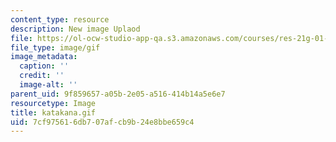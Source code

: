 ```yaml
---
content_type: resource
description: New image Uplaod
file: https://ol-ocw-studio-app-qa.s3.amazonaws.com/courses/res-21g-01-kana-spring-2010/7cf975616db707afcb9b24e8bbe659c4_katakana.gif
file_type: image/gif
image_metadata:
  caption: ''
  credit: ''
  image-alt: ''
parent_uid: 9f859657-a05b-2e05-a516-414b14a5e6e7
resourcetype: Image
title: katakana.gif
uid: 7cf97561-6db7-07af-cb9b-24e8bbe659c4
---
```

